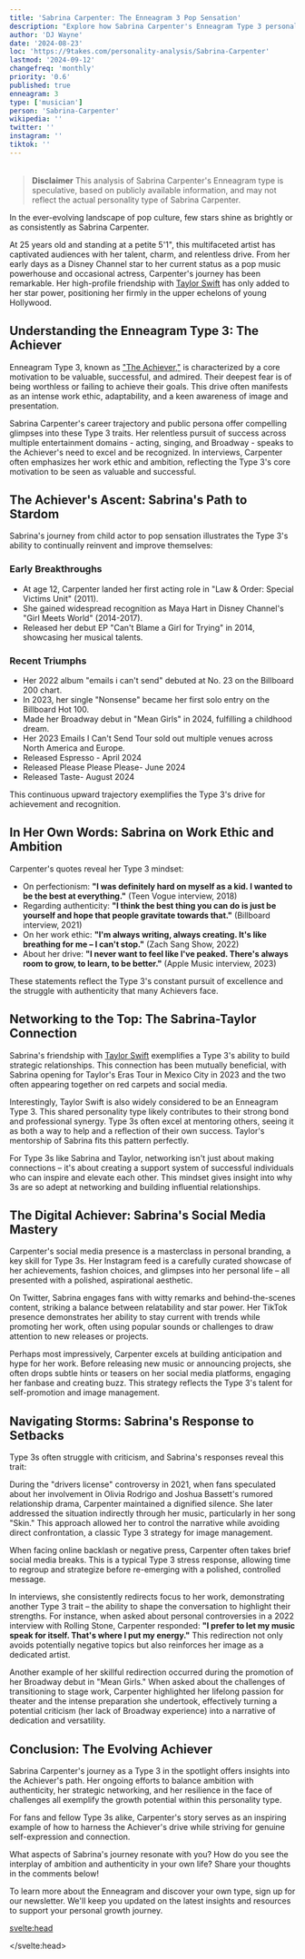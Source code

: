 ```yaml
---
title: 'Sabrina Carpenter: The Enneagram 3 Pop Sensation'
description: "Explore how Sabrina Carpenter's Enneagram Type 3 personality shapes her music, career, and relationships. Insight for fans and psychology enthusiasts alike."
author: 'DJ Wayne'
date: '2024-08-23'
loc: 'https://9takes.com/personality-analysis/Sabrina-Carpenter'
lastmod: '2024-09-12'
changefreq: 'monthly'
priority: '0.6'
published: true
enneagram: 3
type: ['musician']
person: 'Sabrina-Carpenter'
wikipedia: ''
twitter: ''
instagram: ''
tiktok: ''
---
```


<!--
    childhood and upbringing
    first big success
    style habits and quirks that relate to their personality type
    stressful moments in their life and how they handled them
    comfort- moments in their life where they are doing well and killing it

sabrina carpenter height

sabrina carpenter movies and tv shows

sabrina carpenter age

sabrina carpenter boyfriend

sabrina carpenter perfume

how old is sabrina carpenter

how tall is sabrina carpenter

sabrina carpenter concert

sabrina carpenter feather

sabrina carpenter in concert

sabrina carpenter on tour

sabrina carpenter tour

sabrina carpenter us tour

sabrina carpenter merch

sabrina carpenter songs

sabrina carpenter and barry keoghan

sabrina carpenter barry keoghan

sabrina carpenter in movies

Espresso Song
Barry Keoghan
Joshua Bassett

nonsense
emails I can't send

How old is
how tall is

-->
<!-- // keywords:  -->

<script>
	import  PopCard  from "$lib/components/atoms/PopCard.svelte";
</script>

<div
	style="display: flex;
    justify-content: center;
    margin: 1rem 0;
	"
>
	<PopCard
		image={`/types/3s/${'Sabrina-Carpenter'}.webp`}
		enneagramType={3}
		showIcon={false}
		displayText="Sabrina Carpenter"
		subtext=""
	/>
</div>

> **Disclaimer** This analysis of Sabrina Carpenter's Enneagram type is speculative, based on publicly available information, and may not reflect the actual personality type of Sabrina Carpenter.

<!-- # Decoding Sabrina Carpenter: An Enneagram Type 3 Analysis
In the ever-evolving landscape of pop culture, few stars shine as brightly or as consistently as Sabrina Carpenter. For her devoted fans, Carpenter's journey from Disney Channel darling to pop music powerhouse has been nothing short of inspiring. But what drives this multifaceted artist? Let's delve into how this personality type has shaped her path and explore the depths of her character that casual observers might miss. -->

<p class="firstLetter">In the ever-evolving landscape of pop culture, few stars shine as brightly or as consistently as Sabrina Carpenter.</p>

At 25 years old and standing at a petite 5'1", this multifaceted artist has captivated audiences with her talent, charm, and relentless drive. From her early days as a Disney Channel star to her current status as a pop music powerhouse and occasional actress, Carpenter's journey has been remarkable. Her high-profile friendship with <a href="/personality-analysis/Taylor-Swift">Taylor Swift</a> has only added to her star power, positioning her firmly in the upper echelons of young Hollywood.

## Understanding the Enneagram Type 3: The Achiever

Enneagram Type 3, known as ["The Achiever,"](/enneagram-corner/enneagram-type-3) is characterized by a core motivation to be valuable, successful, and admired. Their deepest fear is of being worthless or failing to achieve their goals. This drive often manifests as an intense work ethic, adaptability, and a keen awareness of image and presentation.

Sabrina Carpenter's career trajectory and public persona offer compelling glimpses into these Type 3 traits. Her relentless pursuit of success across multiple entertainment domains - acting, singing, and Broadway - speaks to the Achiever's need to excel and be recognized. In interviews, Carpenter often emphasizes her work ethic and ambition, reflecting the Type 3's core motivation to be seen as valuable and successful.

## The Achiever's Ascent: Sabrina's Path to Stardom

Sabrina's journey from child actor to pop sensation illustrates the Type 3's ability to continually reinvent and improve themselves:

### Early Breakthroughs

- At age 12, Carpenter landed her first acting role in "Law & Order: Special Victims Unit" (2011).
- She gained widespread recognition as Maya Hart in Disney Channel's "Girl Meets World" (2014-2017).
- Released her debut EP "Can't Blame a Girl for Trying" in 2014, showcasing her musical talents.

### Recent Triumphs

- Her 2022 album "emails i can't send" debuted at No. 23 on the Billboard 200 chart.
- In 2023, her single "Nonsense" became her first solo entry on the Billboard Hot 100.
- Made her Broadway debut in "Mean Girls" in 2024, fulfilling a childhood dream.
- Her 2023 Emails I Can't Send Tour sold out multiple venues across North America and Europe.
- Released Espresso - April 2024
- Released Please Please Please- June 2024
- Released Taste- August 2024

This continuous upward trajectory exemplifies the Type 3's drive for achievement and recognition.

## In Her Own Words: Sabrina on Work Ethic and Ambition

Carpenter's quotes reveal her Type 3 mindset:

- On perfectionism: **"I was definitely hard on myself as a kid. I wanted to be the best at everything."** (Teen Vogue interview, 2018)
- Regarding authenticity: **"I think the best thing you can do is just be yourself and hope that people gravitate towards that."** (Billboard interview, 2021)
- On her work ethic: **"I'm always writing, always creating. It's like breathing for me – I can't stop."** (Zach Sang Show, 2022)
- About her drive: **"I never want to feel like I've peaked. There's always room to grow, to learn, to be better."** (Apple Music interview, 2023)

These statements reflect the Type 3's constant pursuit of excellence and the struggle with authenticity that many Achievers face.

## Networking to the Top: The Sabrina-Taylor Connection

Sabrina's friendship with [Taylor Swift](/personality-analysis/Taylor-Swift) exemplifies a Type 3's ability to build strategic relationships. This connection has been mutually beneficial, with Sabrina opening for Taylor's Eras Tour in Mexico City in 2023 and the two often appearing together on red carpets and social media.

Interestingly, Taylor Swift is also widely considered to be an Enneagram Type 3. This shared personality type likely contributes to their strong bond and professional synergy. Type 3s often excel at mentoring others, seeing it as both a way to help and a reflection of their own success. Taylor's mentorship of Sabrina fits this pattern perfectly.

For Type 3s like Sabrina and Taylor, networking isn't just about making connections – it's about creating a support system of successful individuals who can inspire and elevate each other. This mindset gives insight into why 3s are so adept at networking and building influential relationships.

## The Digital Achiever: Sabrina's Social Media Mastery

Carpenter's social media presence is a masterclass in personal branding, a key skill for Type 3s. Her Instagram feed is a carefully curated showcase of her achievements, fashion choices, and glimpses into her personal life – all presented with a polished, aspirational aesthetic.

On Twitter, Sabrina engages fans with witty remarks and behind-the-scenes content, striking a balance between relatability and star power. Her TikTok presence demonstrates her ability to stay current with trends while promoting her work, often using popular sounds or challenges to draw attention to new releases or projects.

Perhaps most impressively, Carpenter excels at building anticipation and hype for her work. Before releasing new music or announcing projects, she often drops subtle hints or teasers on her social media platforms, engaging her fanbase and creating buzz. This strategy reflects the Type 3's talent for self-promotion and image management.

## Navigating Storms: Sabrina's Response to Setbacks

Type 3s often struggle with criticism, and Sabrina's responses reveal this trait:

During the "drivers license" controversy in 2021, when fans speculated about her involvement in Olivia Rodrigo and Joshua Bassett's rumored relationship drama, Carpenter maintained a dignified silence. She later addressed the situation indirectly through her music, particularly in her song "Skin." This approach allowed her to control the narrative while avoiding direct confrontation, a classic Type 3 strategy for image management.

When facing online backlash or negative press, Carpenter often takes brief social media breaks. This is a typical Type 3 stress response, allowing time to regroup and strategize before re-emerging with a polished, controlled message.

In interviews, she consistently redirects focus to her work, demonstrating another Type 3 trait – the ability to shape the conversation to highlight their strengths. For instance, when asked about personal controversies in a 2022 interview with Rolling Stone, Carpenter responded: **"I prefer to let my music speak for itself. That's where I put my energy."** This redirection not only avoids potentially negative topics but also reinforces her image as a dedicated artist.

Another example of her skillful redirection occurred during the promotion of her Broadway debut in "Mean Girls." When asked about the challenges of transitioning to stage work, Carpenter highlighted her lifelong passion for theater and the intense preparation she undertook, effectively turning a potential criticism (her lack of Broadway experience) into a narrative of dedication and versatility.

## Conclusion: The Evolving Achiever

Sabrina Carpenter's journey as a Type 3 in the spotlight offers insights into the Achiever's path. Her ongoing efforts to balance ambition with authenticity, her strategic networking, and her resilience in the face of challenges all exemplify the growth potential within this personality type.

For fans and fellow Type 3s alike, Carpenter's story serves as an inspiring example of how to harness the Achiever's drive while striving for genuine self-expression and connection.

What aspects of Sabrina's journey resonate with you? How do you see the interplay of ambition and authenticity in your own life? Share your thoughts in the comments below!

To learn more about the Enneagram and discover your own type, sign up for our newsletter. We'll keep you updated on the latest insights and resources to support your personal growth journey.

<svelte:head>

<script type="application/ld+json">
{
   "@context":"http://schema.org",
   "@graph":[
      {
         "@type":"Article",
         "articleBody":"This article explores the personality traits of Sabrina Carpenter from the perspective of the Enneagram Type 3. Known for her versatility, ambition, and evolving artistry, Carpenter embodies many characteristics of Type 3 personalities. The article discusses various aspects of Carpenter's life and career that demonstrate her Type 3 characteristics, including her transition from Disney star to pop icon, her songwriting depth, and her navigation of public relationships.",
         "creator":{
            "@type":"Person",
            "name":"DJ Wayne",
            "sameAs":[
               "https://www.instagram.com/djwayne3/",
               "https://www.youtube.com/@djwayne3",
               "https://www.linkedin.com/in/davidtwayne/",
               "https://twitter.com/djwayne3"
            ]
         },
         "author":{
            "@type":"Person",
            "name":"DJ Wayne",
            "sameAs":[
               "https://www.instagram.com/djwayne3/",
               "https://www.youtube.com/@djwayne3",
               "https://www.linkedin.com/in/davidtwayne/",
               "https://twitter.com/djwayne3"
            ]
         },
         "dateModified":{
            "@type":"Date",
            "@value":"2024-09-12"
         },
         "datePublished":{
            "@type":"Date",
            "@value":"2024-08-23"
         },
         "description":"This blog post examines why Sabrina Carpenter might be an Enneagram Type 3. It focuses on her personality traits, her motivations, her inner world, career evolution, and how these elements might be related to the core attributes of a Type 3.",
         "headline":"Sabrina Carpenter: The Enneagram 3 Pop Sensation",
         "image":{
            "@type":"ImageObject",
            "height":900,
            "url":"https://9takes.com/types/3s/Sabrina-Carpenter.webp",
            "width":900
         },
         "mainEntityOfPage":{
            "@id":"https://9takes.com/personality-analysis/Sabrina-Carpenter",
            "@type":"WebPage"
         },
         "mentions":{
            "@type":"Person",
            "name":"Sabrina Carpenter",
            "sameAs":[
               "https://en.wikipedia.org/wiki/Sabrina_Carpenter",
               "https://www.sabrinacarpenter.com/",
               "https://twitter.com/SabrinaAnnLynn",
               "https://www.instagram.com/sabrinacarpenter/",
               "https://www.tiktok.com/@sabrinacarpenter"
            ]
         },
         "publisher":{
            "@type":"Organization",
            "sameAs":[
               "https://www.instagram.com/9takesdotcom/",
               "https://twitter.com/9takesdotcom"
            ],
            "logo":{
               "@type":"ImageObject",
               "url":"https://9takes.com/brand/darkRubix.png"
            },
            "name":"9takes"
         }
      },
      {
         "@type":"FAQPage",
         "mainEntity":[
            {
               "@type":"Question",
               "acceptedAnswer":{
                  "@type":"Answer",
                  "text":"Sabrina Carpenter exhibits many characteristics associated with Enneagram Type 3 personalities. This includes her ambition, adaptability, and image consciousness. These characteristics are rooted in her desire to be seen as successful and valuable, a core motivation for Type 3 individuals."
               },
               "name":"Why is Sabrina Carpenter considered an Enneagram Type 3?"
            },
            {
               "@type":"Question",
               "acceptedAnswer":{
                  "@type":"Answer",
                  "text":"Sabrina's successful transition from Disney star to pop icon, her evolving musical style, and her ability to maintain a carefully curated public image all indicate her Type 3 personality. Her recent songs like 'Please Please Please' and 'Espresso' also showcase the complexity and self-awareness typical of maturing Type 3 individuals."
               },
               "name":"What are some examples of Sabrina Carpenter's Type 3 characteristics?"
            },
            {
               "@type":"Question",
               "acceptedAnswer":{
                  "@type":"Answer",
                  "text":"Sabrina Carpenter is known for her versatility as an artist, her ambitious nature, and her ability to adapt to different roles. She's often described as charismatic, hardworking, and image-conscious. However, these descriptions are based on public perception and her portrayed image in the media. To know her exact personality, one would have to know her personally."
               },
               "name":"What is Sabrina Carpenter's personality?"
            },
            {
               "@type":"Question",
               "acceptedAnswer":{
                  "@type":"Answer",
                  "text":"Based on public information and analysis of her career and public persona, Sabrina Carpenter appears to be an Enneagram type 3, also known as The Achiever. This Enneagram type is ambitious, adaptable, and image-conscious, often motivated by a desire to be successful and admired. Please note that this information is based on public information and not confirmed by Sabrina Carpenter herself."
               },
               "name":"What is Sabrina Carpenter's Enneagram type?"
            }
         ]
      }
   ]
}

</script>

</svelte:head>

<style lang="scss"></style>
